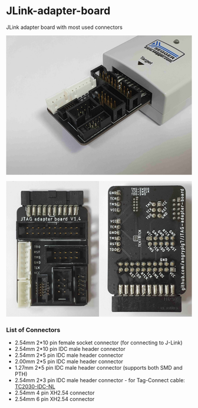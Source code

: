 # JLink-adapter-board
JLink adapter board with most used connectors

![V1.4 assembled PCB picture](./Pics/1.jpg "PCB")

![V1.4 assembled PCB picture](./Pics/4.jpg "PCB")

### List of Connectors
* 2.54mm 2*10 pin female socket connector (for connecting to J-Link)
* 2.54mm 2*10 pin IDC male header connector
* 2.54mm 2*5 pin IDC male header connector
* 2.00mm 2*5 pin IDC male header connector
* 1.27mm 2*5 pin IDC male header connector (supports both SMD and PTH)
* 2.54mm 2*3 pin IDC male header connector - for Tag-Connect cable: [TC2030-IDC-NL](https://www.tag-connect.com/product/tc2030-idc-nl)
* 2.54mm 4 pin XH2.54 connector
* 2.54mm 6 pin XH2.54 connector
